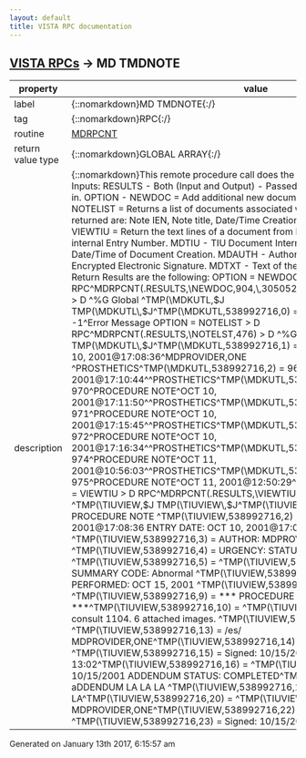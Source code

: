```yaml
---
layout: default
title: VISTA RPC documentation
---
```




## [VISTA RPCs](TableOfContent.md) &#8594; MD TMDNOTE 

 property | value 
--- | --- 
 label | {::nomarkdown}MD TMDNOTE{:/}
 tag | {::nomarkdown}RPC{:/}
 routine | [MDRPCNT](http://code.osehra.org/dox/Routine_MDRPCNT_source.html)
 return value type | {::nomarkdown}GLOBAL ARRAY{:/}
 description | {::nomarkdown}This remote procedure call does the following:Accepts the following Inputs:   RESULTS - Both (Input and Output) - Passed in as the array to return             results in.    OPTION - NEWDOC = Add additional new document to the Hemodialysis                     study.             NOTELIST = Returns a list of documents associated with the                      study.  The pieces returned are: Note IEN, Note                      title, Date/Time Creation, Author, and Hospital                      Location.             VIEWTIU = Return the text lines of a document from NOTELST.    MDSID - Study internal Entry Number.    MDTIU - TIU Document Internal Entry Number.    MDDTE - Date/Time of Document Creation.    MDAUTH - Author of document.    MDESIG - Encrypted Electronic Signature.    MDTXT - Text of the new document in an array.  Return Results are the following: OPTION = NEWDOC > D RPC^MDRPCNT(.RESULTS,\NEWDOC\,904,\\,3050524.0915,679,74RHLld;flk,MDTXT) > D ^%G Global ^TMP(\MDKUTL\,$J        TMP(\MDKUTL\,$J^TMP(\MDKUTL\,538992716,0) = Note internal entry number   or -1^Error Message  OPTION  = NOTELIST         > D RPC^MDRPCNT(.RESULTS,\NOTELST\,476) > D ^%G Global ^TMP(\MDKUTL\,$J        TMP(\MDKUTL\,$J^TMP(\MDKUTL\,538992716,1) = 968^PROCEDURE NOTE^OCT 10, 2001@17:08:36^MDPROVIDER,ONE ^PROSTHETICS^TMP(\MDKUTL\,538992716,2) = 969^PROCEDURE NOTE^OCT 10, 2001@17:10:44^^PROSTHETICS^TMP(\MDKUTL\,538992716,3) = 970^PROCEDURE NOTE^OCT 10, 2001@17:11:50^^PROSTHETICS^TMP(\MDKUTL\,538992716,4) = 971^PROCEDURE NOTE^OCT 10, 2001@17:15:45^^PROSTHETICS^TMP(\MDKUTL\,538992716,5) = 972^PROCEDURE NOTE^OCT 10, 2001@17:16:34^^PROSTHETICS^TMP(\MDKUTL\,538992716,6) = 974^PROCEDURE NOTE^OCT 11, 2001@10:56:03^^PROSTHETICS^TMP(\MDKUTL\,538992716,7) = 975^PROCEDURE NOTE^OCT 11, 2001@12:50:29^^PROSTHETICSGlobal ^ OPTION = VIEWTIU                  > D RPC^MDRPCNT(.RESULTS,\VIEWTIU\,476,968) > D ^%G Global ^TMP(\TIUVIEW\,$J        TMP(\TIUVIEW\,$J^TMP(\TIUVIEW\,538992716,1) =        TITLE: PROCEDURE NOTE                                           ^TMP(\TIUVIEW\,538992716,2) = DATE OF NOTE: OCT 10, 2001@17:08:36  ENTRY DATE: OCT 10, 2001@17:08:36      ^TMP(\TIUVIEW\,538992716,3) =       AUTHOR: MDPROVIDER,ONE   EXP COSIGNER:                         ^TMP(\TIUVIEW\,538992716,4) =      URGENCY:                            STATUS: COMPLETED                     ^TMP(\TIUVIEW\,538992716,5) = ^TMP(\TIUVIEW\,538992716,6) = PROCEDURE SUMMARY CODE: Abnormal                      ^TMP(\TIUVIEW\,538992716,7) = DATE/TIME PERFORMED: OCT 15, 2001        ^TMP(\TIUVIEW\,538992716,8) = ^TMP(\TIUVIEW\,538992716,9) =    *** PROCEDURE NOTE Has ADDENDA ***^TMP(\TIUVIEW\,538992716,10) = ^TMP(\TIUVIEW\,538992716,11) = Complete consult 1104. 6 attached images. ^TMP(\TIUVIEW\,538992716,12) =  ^TMP(\TIUVIEW\,538992716,13) = /es/ MDPROVIDER,ONE^TMP(\TIUVIEW\,538992716,14) = ^TMP(\TIUVIEW\,538992716,15) = Signed: 10/15/2001 13:02^TMP(\TIUVIEW\,538992716,16) = ^TMP(\TIUVIEW\,538992716,17) = 10/15/2001 ADDENDUM                      STATUS: COMPLETED^TMP(\TIUVIEW\,538992716,18) = aDDENDUM LA LA LA ^TMP(\TIUVIEW\,538992716,19) = LA LA LA^TMP(\TIUVIEW\,538992716,20) =  ^TMP(\TIUVIEW\,538992716,21) = /es/ MDPROVIDER,ONE^TMP(\TIUVIEW\,538992716,22) = ^TMP(\TIUVIEW\,538992716,23) = Signed: 10/15/2001 13:04{:/}




 Generated on January 13th 2017, 6:15:57 am